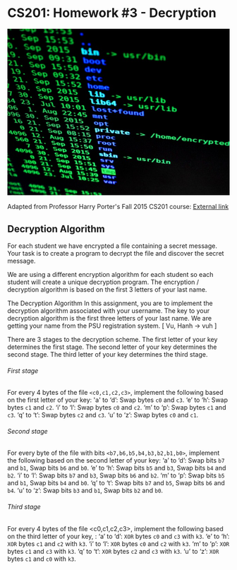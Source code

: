 CS201: Homework #3 - Decryption
=======

![Encrypted](encrypted.jpg)

Adapted from Professor Harry Porter's Fall 2015 CS201 course: [External link](http://web.cecs.pdx.edu/~harry/cs201/HW3.pdf)

Decryption Algorithm
--------

For each student we have encrypted a file containing a secret message. Your task is to create a program to decrypt the file and discover the secret message.

We are using a different encryption algorithm for each student so each student will create a unique decryption program. The encryption / decryption algorithm is based on the first 3 letters of your last name.

The Decryption Algorithm
In this assignment, you are to implement the decryption algorithm associated with your username. The key to your decryption algorithm is the first three letters of your last name. We are getting your name from the PSU registration system. [ Vu, Hanh $\rightarrow$ vuh ]

There are 3 stages to the decryption scheme. The first letter of your key determines the first stage. The second letter of your key determines the second stage. The third letter of your key determines the third stage.

###### First stage

For every 4 bytes of the file `<c0,c1,c2,c3>`, implement the following based on the first letter of your key:
'a' to ‘d’: Swap bytes `c0` and `c3`.
‘e’ to ‘h’: Swap bytes `c1` and `c2`.
‘i’ to ‘l’: Swap bytes `c0` and `c2`.
‘m’ to ‘p’: Swap bytes `c1` and `c3`.
‘q’ to ‘t’: Swap bytes `c2` and `c3`.
‘u’ to ‘z’: Swap bytes `c0` and `c1`.

###### Second stage
For every byte of the file with bits `<b7,b6,b5,b4,b3,b2,b1,b0>`, implement the following based on the second letter
of your key:
‘a’ to ‘d’: Swap bits `b7` and `b1`, Swap bits `b6` and `b0`.
‘e’ to ‘h’: Swap bits `b5` and `b3`, Swap bits `b4` and `b2`.
‘i’ to ‘l’: Swap bits `b7` and `b3`, Swap bits `b6` and `b2`.
‘m’ to ‘p’: Swap bits `b5` and `b1`, Swap bits `b4` and `b0`.
‘q’ to ‘t’: Swap bits `b7` and `b5`, Swap bits `b6` and `b4`.
‘u’ to ‘z’: Swap bits `b3` and `b1`, Swap bits `b2` and `b0`.

###### Third stage
For every 4 bytes of the file <c0,c1,c2,c3>, implement the following based on the third letter of your key, <k3>:
‘a’ to ‘d’: `XOR` bytes `c0` and `c3` with `k3`.
‘e’ to ‘h’: `XOR` bytes `c1` and `c2` with `k3`.
‘i’ to ‘l’: `XOR` bytes `c0` and `c2` with `k3`.
‘m’ to ‘p’: `XOR` bytes `c1` and `c3` with `k3`.
‘q’ to ‘t’: `XOR` bytes `c2` and `c3` with `k3`.
‘u’ to ‘z’: `XOR` bytes `c1` and `c0` with `k3`.
